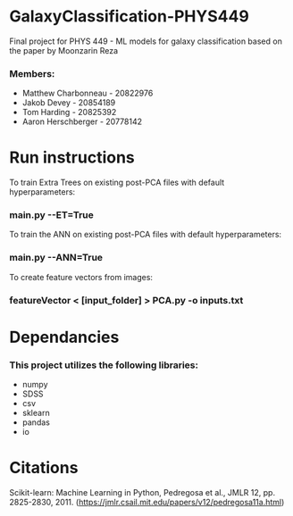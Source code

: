 # GalaxyClassification-PHYS449
 Final project for PHYS 449 - ML models for galaxy classification based on the paper by Moonzarin Reza

### Members:
- Matthew Charbonneau - 20822976
- Jakob Devey - 20854189
- Tom Harding - 20825392
- Aaron Herschberger - 20778142

# Run instructions
To train Extra Trees on existing post-PCA files with default hyperparameters:
### main.py --ET=True

To train the ANN on existing post-PCA files with default hyperparameters:
### main.py --ANN=True

To create feature vectors from images:
### featureVector < [input_folder] > PCA.py -o inputs.txt

# Dependancies
### This project utilizes the following libraries:
- numpy
- SDSS
- csv
- sklearn
- pandas
- io

# Citations
Scikit-learn: Machine Learning in Python, Pedregosa et al., JMLR 12, pp. 2825-2830, 2011. (https://jmlr.csail.mit.edu/papers/v12/pedregosa11a.html)
